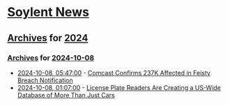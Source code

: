 # [Soylent News](../../../README.md)

## [Archives](../../index.md) for [2024](../index.md)

### [Archives](../../index.md) for [2024-10-08](index.md)

* [2024-10-08, 05:47:00](https://soylentnews.org/article.pl?sid=24/10/07/1029202&from=rss) - [Comcast Confirms 237K Affected in Feisty Breach Notification](https://soylentnews.org/article.pl?sid=24/10/07/1029202&from=rss)
* [2024-10-08, 01:07:00](https://soylentnews.org/article.pl?sid=24/10/07/1021242&from=rss) - [License Plate Readers Are Creating a US-Wide Database of More Than Just Cars](https://soylentnews.org/article.pl?sid=24/10/07/1021242&from=rss)
